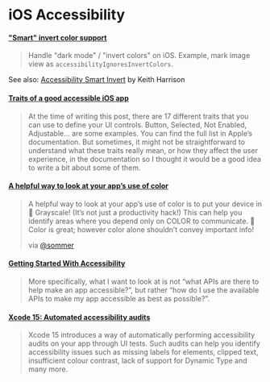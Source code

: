 # iOS Accessibility

#### ["Smart" invert color support](https://duan.ca/2017/12/20/smart-invert-support-for-you-app/)

> Handle "dark mode" / "invert colors" on iOS. Example, mark image view as `accessibilityIgnoresInvertColors`.

See also: [Accessibility Smart Invert](https://useyourloaf.com/blog/accessibility-smart-invert/) by Keith Harrison

#### [Traits of a good accessible iOS app](https://dadederk.github.io/post/2021-01-21-01/)

> At the time of writing this post, there are 17 different traits that you can use to define your UI controls. Button, Selected, Not Enabled, Adjustable… are some examples. You can find the full list in Apple’s documentation. But sometimes, it might not be straightforward to understand what these traits really mean, or how they affect the user experience, in the documentation so I thought it would be a good idea to write a bit about some of them.

#### [A helpful way to look at your app’s use of color](https://mobile.twitter.com/Sommer/status/1357063898529103874)

> A helpful way to look at your app’s use of color is to put your device in 🐼 Grayscale! (It’s not just a productivity hack!) 
> This can help you identify areas where you depend only on COLOR to communicate. 🎨 Color is great; however color alone shouldn’t convey important info!
>
> via [@sommer](https://mobile.twitter.com/Sommer/status/1357063898529103874)

#### [Getting Started With Accessibility](https://www.basbroek.nl/getting-started-voiceover)

> More specifically, what I want to look at is not “what APIs are there to help make an app accessible?”, but rather “how do I use the available APIs to make my app accessible as best as possible?”.

#### [Xcode 15: Automated accessibility audits](https://www.polpiella.dev/xcode-15-automated-accessibility-audits)

> Xcode 15 introduces a way of automatically performing accessibility audits on your app through UI tests. Such audits can help you identify accessibility issues such as missing labels for elements, clipped text, insufficient colour contrast, lack of support for Dynamic Type and many more.
